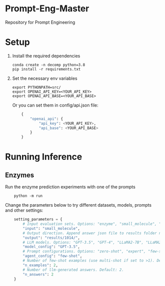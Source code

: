 # Prompt-Eng-Master
Repository for Prompt Engineering


# Setup

1. Install the required dependencies
    ```shell
    conda create -n decomp python=3.8
    pip install -r requirements.txt
    ```
2. Set the necessary env variables
    ```shell
    export PYTHONPATH=src/
    export OPENAI_API_KEY=<YOUR_API_KEY>
    export OPENAI_API_BASE=<YOUR_API_BASE>
    ```
    Or you can set them in config/api.json file:
    ```python
        {
            "openai_api": {
                "api_key": <YOUR_API_KEY>,
                "api_base": <YOUR_API_BASE>
            }
        }
    ```


# Running Inference

## Enzymes
Run the enzyme prediction experiments with one of the prompts
```shell
    python -m run
```

Change the parameters below to try different datasets, models, prompts and other settings:
```python
    setting_parameters = {
        # Input evaluation sets. Options: "enzyme", "small_molecule", "crystal_material" and "All".
        "input": "small_molecule",
        # Output direction. Append answer json file to results folder named after testing date.
        "output": "results/1014/",
        # LLM models. Options: "GPT-3.5", "GPT-4", "LLaMA2-7B", "LLaMA2-13B", "LLaMA2-70B".
        "model_config": "GPT-3.5",
        # Prompt configurations. Options: "zero-shot", "expert", "few-shot", "zero-shot-CoT", "few-shot-CoT", "few-shot-CoT-critique", "decomposed".
        "agent_config": "few-shot",
        # Number of few-shot examples (use multi-shot if set to >1). Default: 2.
        "n_examples": 2,
        # Number of llm-generated answers. Default: 2.
        "n_answers": 2
    }
```